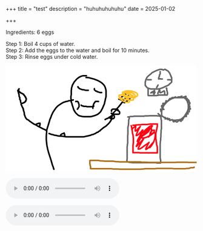 +++
title = "test"
description = "huhuhuhuhuhu"
date = 2025-01-02

+++

Ingredients: 6 eggs

Step 1: Boil 4 cups of water.  
Step 2: Add the eggs to the water and boil for 10 minutes.  
Step 3: Rinse eggs under cold water.

![Test](/assets/test.png)

![Music](/assets/04%20Loyle%20Carner%20-%20Ottolenghi.wav)

<audio controls="controls">
  <source type="audio/wav" src="/assets/04 Loyle Carner - Ottolenghi.wav"></source>
  <source type="audio/ogg" src="filename.ogg"></source>
  <p>Your browser does not support the audio element.</p>
</audio>